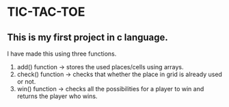 # TIC-TAC-TOE
## This is my first project in c language.
I have made this using three functions.
1. add() function -> stores the used places/cells using arrays. 
2. check() function -> checks that whether the place in grid is already used or not. 
3. win() function -> checks all the possibilities for a player to win and returns the player who wins. 
